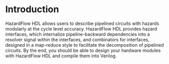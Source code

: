 # Introduction

HazardFlow HDL allows users to describe pipelined circuits with hazards modularly at the cycle level accuracy.
HazardFlow HDL provides hazard interfaces, which internalize pipeline-backward dependencies into a resolver signal within the interfaces, and combinators for interfaces, designed in a map-reduce style to facilitate the decomposition of pipelined circuits.
By the end, you should be able to design your hardware modules with HazardFlow HDL and compile them into Verilog.
